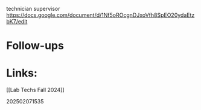 technician supervisor
https://docs.google.com/document/d/1Nf5oROcgnDJxoVfh8SpEO20ydaEtzbK7/edit

# Follow-ups


# Links: 

[[Lab Techs Fall 2024]]



202502071535
